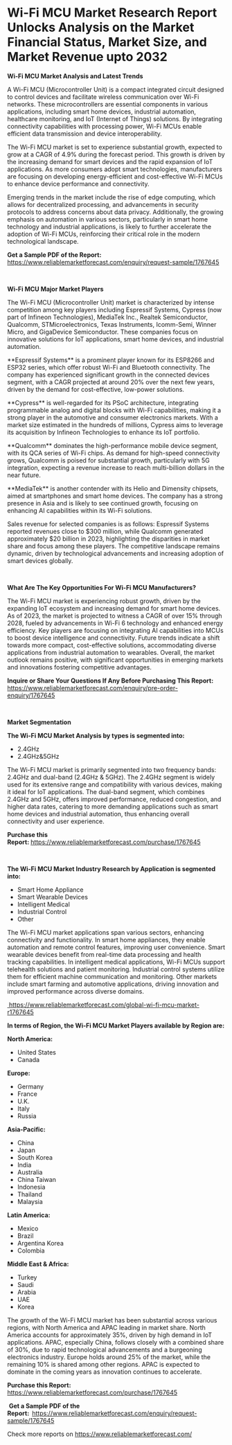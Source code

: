 <p><h1>Wi-Fi MCU Market Research Report Unlocks Analysis on the Market Financial Status, Market Size, and Market Revenue upto 2032</h1></p><p><strong>Wi-Fi MCU Market Analysis and Latest Trends</strong></p>
<p><p>A Wi-Fi MCU (Microcontroller Unit) is a compact integrated circuit designed to control devices and facilitate wireless communication over Wi-Fi networks. These microcontrollers are essential components in various applications, including smart home devices, industrial automation, healthcare monitoring, and IoT (Internet of Things) solutions. By integrating connectivity capabilities with processing power, Wi-Fi MCUs enable efficient data transmission and device interoperability.</p><p>The Wi-Fi MCU market is set to experience substantial growth, expected to grow at a CAGR of 4.9% during the forecast period. This growth is driven by the increasing demand for smart devices and the rapid expansion of IoT applications. As more consumers adopt smart technologies, manufacturers are focusing on developing energy-efficient and cost-effective Wi-Fi MCUs to enhance device performance and connectivity. </p><p>Emerging trends in the market include the rise of edge computing, which allows for decentralized processing, and advancements in security protocols to address concerns about data privacy. Additionally, the growing emphasis on automation in various sectors, particularly in smart home technology and industrial applications, is likely to further accelerate the adoption of Wi-Fi MCUs, reinforcing their critical role in the modern technological landscape.</p></p>
<p><strong>Get a Sample PDF of the Report:&nbsp;</strong> <a href="https://www.reliablemarketforecast.com/enquiry/request-sample/1767645?utm_campaign=2140&utm_medium=2&utm_source=Github&utm_content=ia&utm_term=13022025&utm_id=wi-fi-mcu">https://www.reliablemarketforecast.com/enquiry/request-sample/1767645</a></p>
<p>&nbsp;</p>
<p><strong>Wi-Fi MCU Major Market Players</strong></p>
<p><p>The Wi-Fi MCU (Microcontroller Unit) market is characterized by intense competition among key players including Espressif Systems, Cypress (now part of Infineon Technologies), MediaTek Inc., Realtek Semiconductor, Qualcomm, STMicroelectronics, Texas Instruments, Icomm-Semi, Winner Micro, and GigaDevice Semiconductor. These companies focus on innovative solutions for IoT applications, smart home devices, and industrial automation.</p><p>**Espressif Systems** is a prominent player known for its ESP8266 and ESP32 series, which offer robust Wi-Fi and Bluetooth connectivity. The company has experienced significant growth in the connected devices segment, with a CAGR projected at around 20% over the next few years, driven by the demand for cost-effective, low-power solutions.</p><p>**Cypress** is well-regarded for its PSoC architecture, integrating programmable analog and digital blocks with Wi-Fi capabilities, making it a strong player in the automotive and consumer electronics markets. With a market size estimated in the hundreds of millions, Cypress aims to leverage its acquisition by Infineon Technologies to enhance its IoT portfolio.</p><p>**Qualcomm** dominates the high-performance mobile device segment, with its QCA series of Wi-Fi chips. As demand for high-speed connectivity grows, Qualcomm is poised for substantial growth, particularly with 5G integration, expecting a revenue increase to reach multi-billion dollars in the near future.</p><p>**MediaTek** is another contender with its Helio and Dimensity chipsets, aimed at smartphones and smart home devices. The company has a strong presence in Asia and is likely to see continued growth, focusing on enhancing AI capabilities within its Wi-Fi solutions.</p><p>Sales revenue for selected companies is as follows: Espressif Systems reported revenues close to $300 million, while Qualcomm generated approximately $20 billion in 2023, highlighting the disparities in market share and focus among these players. The competitive landscape remains dynamic, driven by technological advancements and increasing adoption of smart devices globally.</p></p>
<p>&nbsp;</p>
<p><strong>What Are The Key Opportunities For Wi-Fi MCU Manufacturers?</strong></p>
<p><p>The Wi-Fi MCU market is experiencing robust growth, driven by the expanding IoT ecosystem and increasing demand for smart home devices. As of 2023, the market is projected to witness a CAGR of over 15% through 2028, fueled by advancements in Wi-Fi 6 technology and enhanced energy efficiency. Key players are focusing on integrating AI capabilities into MCUs to boost device intelligence and connectivity. Future trends indicate a shift towards more compact, cost-effective solutions, accommodating diverse applications from industrial automation to wearables. Overall, the market outlook remains positive, with significant opportunities in emerging markets and innovations fostering competitive advantages.</p></p>
<p><strong>Inquire or Share Your Questions If Any Before Purchasing This Report:</strong> <a href="https://www.reliablemarketforecast.com/enquiry/pre-order-enquiry/1767645?utm_campaign=2140&utm_medium=2&utm_source=Github&utm_content=ia&utm_term=13022025&utm_id=wi-fi-mcu">https://www.reliablemarketforecast.com/enquiry/pre-order-enquiry/1767645</a></p>
<p>&nbsp;</p>
<p><strong>Market Segmentation</strong></p>
<p><strong>The Wi-Fi MCU Market Analysis by types is segmented into:</strong></p>
<p><ul><li>2.4GHz</li><li>2.4GHz&5GHz</li></ul></p>
<p><p>The Wi-Fi MCU market is primarily segmented into two frequency bands: 2.4GHz and dual-band (2.4GHz & 5GHz). The 2.4GHz segment is widely used for its extensive range and compatibility with various devices, making it ideal for IoT applications. The dual-band segment, which combines 2.4GHz and 5GHz, offers improved performance, reduced congestion, and higher data rates, catering to more demanding applications such as smart home devices and industrial automation, thus enhancing overall connectivity and user experience.</p></p>
<p><strong>Purchase this Report:&nbsp;</strong><a href="https://www.reliablemarketforecast.com/purchase/1767645?utm_campaign=2140&utm_medium=2&utm_source=Github&utm_content=ia&utm_term=13022025&utm_id=wi-fi-mcu">https://www.reliablemarketforecast.com/purchase/1767645</a></p>
<p>&nbsp;</p>
<p><strong>The Wi-Fi MCU Market Industry Research by Application is segmented into:</strong></p>
<p><ul><li>Smart Home Appliance</li><li>Smart Wearable Devices</li><li>Intelligent Medical</li><li>Industrial Control</li><li>Other</li></ul></p>
<p><p>The Wi-Fi MCU market applications span various sectors, enhancing connectivity and functionality. In smart home appliances, they enable automation and remote control features, improving user convenience. Smart wearable devices benefit from real-time data processing and health tracking capabilities. In intelligent medical applications, Wi-Fi MCUs support telehealth solutions and patient monitoring. Industrial control systems utilize them for efficient machine communication and monitoring. Other markets include smart farming and automotive applications, driving innovation and improved performance across diverse domains.</p></p>
<p><a href="https://www.reliablemarketforecast.com/global-wi-fi-mcu-market-r1767645?utm_campaign=2140&utm_medium=2&utm_source=Github&utm_content=ia&utm_term=13022025&utm_id=wi-fi-mcu">&nbsp;https://www.reliablemarketforecast.com/global-wi-fi-mcu-market-r1767645</a></p>
<p><strong>In terms of Region, the Wi-Fi MCU Market Players available by Region are:</strong></p>
<p>
    <p> <strong> North America: </strong>
        <ul>
            <li>United States</li>
            <li>Canada</li>
        </ul>
        </p> 
    <p> <strong> Europe: </strong>
        <ul>
            <li>Germany</li>
            <li>France</li>
            <li>U.K.</li>
            <li>Italy</li>
            <li>Russia</li>
        </ul>
        </p> 
    <p> <strong> Asia-Pacific: </strong>
        <ul>
            <li>China</li>
            <li>Japan</li>
            <li>South Korea</li>
            <li>India</li>
            <li>Australia</li>
            <li>China Taiwan</li>
            <li>Indonesia</li>
            <li>Thailand</li>
            <li>Malaysia</li>
        </ul>
        </p> 
    <p> <strong> Latin America: </strong>
        <ul>
            <li>Mexico</li>
            <li>Brazil</li>
            <li>Argentina Korea</li>
            <li>Colombia</li>
        </ul>
        </p> 
    <p> <strong> Middle East & Africa: </strong>
        <ul>
            <li>Turkey</li>
            <li>Saudi</li>
            <li>Arabia</li>
            <li>UAE</li>
            <li>Korea</li>
        </ul>
    </p>
    </p>
<p><p>The growth of the Wi-Fi MCU market has been substantial across various regions, with North America and APAC leading in market share. North America accounts for approximately 35%, driven by high demand in IoT applications. APAC, especially China, follows closely with a combined share of 30%, due to rapid technological advancements and a burgeoning electronics industry. Europe holds around 25% of the market, while the remaining 10% is shared among other regions. APAC is expected to dominate in the coming years as innovation continues to accelerate.</p></p>
<p><strong>Purchase this Report: </strong><a href="https://www.reliablemarketforecast.com/purchase/1767645?utm_campaign=2140&utm_medium=2&utm_source=Github&utm_content=ia&utm_term=13022025&utm_id=wi-fi-mcu">https://www.reliablemarketforecast.com/purchase/1767645</a></p>
<p>&nbsp;<strong>Get a Sample PDF of the Report:&nbsp;&nbsp;</strong><a href="https://www.reliablemarketforecast.com/enquiry/request-sample/1767645?utm_campaign=2140&utm_medium=2&utm_source=Github&utm_content=ia&utm_term=13022025&utm_id=wi-fi-mcu">https://www.reliablemarketforecast.com/enquiry/request-sample/1767645</a></p>
<p><strong></strong></p>
<p>Check more reports on <a href="https://www.reliablemarketforecast.com/?utm_campaign=2140&utm_medium=2&utm_source=Github&utm_content=ia&utm_term=13022025&utm_id=wi-fi-mcu">https://www.reliablemarketforecast.com/</a></p>